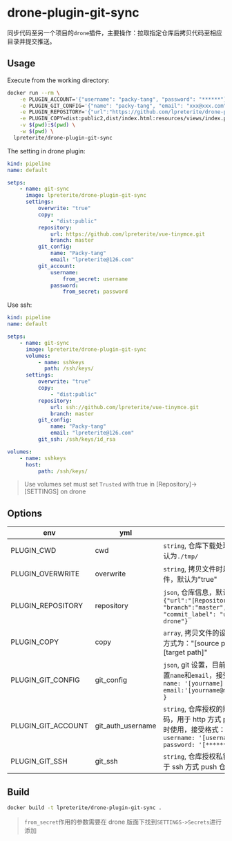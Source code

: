 # drone-plugin-git-sync

同步代码至另一个项目的`drone`插件，主要操作：拉取指定仓库后拷贝代码至相应目录并提交推送。

## Usage

Execute from the working directory:

```sh
docker run --rm \
    -e PLUGIN_ACCOUNT='{"username": "packy-tang", "password": "******"}' \
    -e PLUGIN_GIT_CONFIG='{"name": "packy-tang", "email": "xxx@xxx.com"}' \
    -e PLUGIN_REPOSITORY='{"url":"https://github.com/lpreterite/drone-plugin-git-sync.git", "branch":"master"}' \
    -e PLUGIN_COPY=dist:public2,dist/index.html:resources/views/index.php \
    -v $(pwd):$(pwd) \
    -w $(pwd) \
  lpreterite/drone-plugin-git-sync
```

The setting in drone plugin:

```yml
kind: pipeline
name: default

setps:
    - name: git-sync
      image: lpreterite/drone-plugin-git-sync
      settings:
          overwrite: "true"
          copy:
              - "dist:public"
          repository:
              url: https://github.com/lpreterite/vue-tinymce.git
              branch: master
          git_config:
              name: "Packy-tang"
              email: "lpreterite@126.com"
          git_account:
              username:
                  from_secret: username
              password:
                  from_secret: password
```

Use ssh:

```yml
kind: pipeline
name: default

setps:
    - name: git-sync
      image: lpreterite/drone-plugin-git-sync
      volumes:
          - name: sshkeys
            path: /ssh/keys/
      settings:
          overwrite: "true"
          copy:
              - "dist:public"
          repository:
              url: ssh://github.com/lpreterite/vue-tinymce.git
              branch: master
          git_config:
              name: "Packy-tang"
              email: "lpreterite@126.com"
          git_ssh: /ssh/keys/id_rsa

volumes:
    - name: sshkeys
      host:
          path: /ssh/keys/
```

> Use volumes set must set `Trusted` with true in [Repository]->[SETTINGS] on drone

## Options

| env                | yml               |                                                                                                                              |
| ------------------ | ----------------- | ---------------------------------------------------------------------------------------------------------------------------- |
| PLUGIN_CWD         | cwd               | `string`, 仓库下载处理目录，默认为`./tmp/`                                                                                   |
| PLUGIN_OVERWRITE   | overwrite         | `string`, 拷贝文件时是否复写文件，默认为"true"                                                                               |
| PLUGIN_REPOSITORY  | repository        | `json`, 仓库信息，默认为`{"url":"[Repository Url]", "branch":"master", "commit_label": "update by drone"}`                   |
| PLUGIN_COPY        | copy              | `array`, 拷贝文件的设置，设置方式为："[source path]:[target path]"                                                           |
| PLUGIN_GIT_CONFIG  | git_config        | `json`, git 设置，目前只支持设置`name`和`email`，接受格式：`{ name: '[yourname]', email:'[yourname@mail.com]' }`             |
| PLUGIN_GIT_ACCOUNT | git_auth_username | `string`, 仓库授权的账户与密码，用于 http 方式 push 仓库时使用，接受格式： `{ username: '[username]', password: '[******]'}` |
| PLUGIN_GIT_SSH     | git_ssh           | `string`, 仓库授权私钥地址，用于 ssh 方式 push 仓库时使用                                                                    |

## Build

```sh
docker build -t lpreterite/drone-plugin-git-sync .
```

> `from_secret`作用的参数需要在 drone 版面下找到`SETTINGS->Secrets`进行添加

